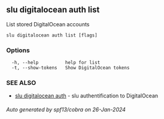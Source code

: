 ## slu digitalocean auth list

List stored DigitalOcean accounts

```
slu digitalocean auth list [flags]
```

### Options

```
  -h, --help          help for list
  -t, --show-tokens   Show DigitalOcean tokens
```

### SEE ALSO

* [slu digitalocean auth](slu_digitalocean_auth.md)	 - slu authentification to DigitalOcean

###### Auto generated by spf13/cobra on 26-Jan-2024
